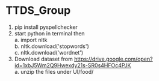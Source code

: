 # TTDS_Group

1. pip install pyspellchecker
2. start python in terminal then\
    a. import nltk\
    b. nltk.download('stopwords')\
    c. nltk.download('wordnet')
3. Download dataset from https://drive.google.com/open?id=1xbJ5Wm2Q9Hwexdy21s-SR0s4HFOc4PJK \
    a. unzip the files under UI/food/
